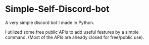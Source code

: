 # Simple-Self-Discord-bot
A very simple discord bot I made in Python.

I utilized some free public APIs to add useful features by a simple command.
(Most of the APIs are already closed for free/public use).
